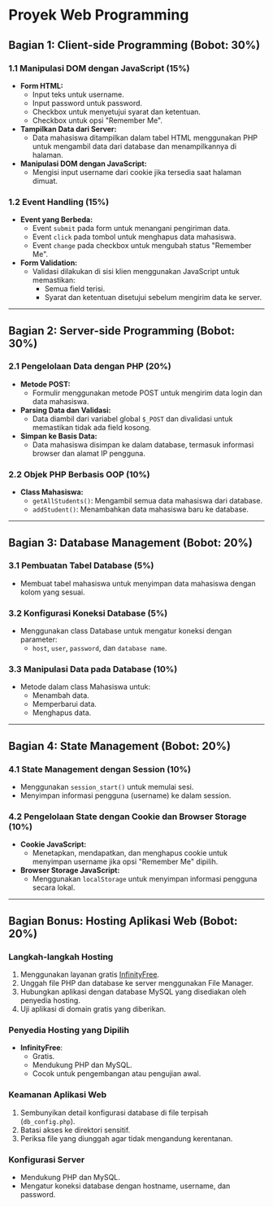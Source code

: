 # Proyek Web Programming

## Bagian 1: Client-side Programming (Bobot: 30%)

### 1.1 Manipulasi DOM dengan JavaScript (15%)
- **Form HTML:**
  - Input teks untuk username.
  - Input password untuk password.
  - Checkbox untuk menyetujui syarat dan ketentuan.
  - Checkbox untuk opsi "Remember Me".
- **Tampilkan Data dari Server:**
  - Data mahasiswa ditampilkan dalam tabel HTML menggunakan PHP untuk mengambil data dari database dan menampilkannya di halaman.
- **Manipulasi DOM dengan JavaScript:**
  - Mengisi input username dari cookie jika tersedia saat halaman dimuat.

### 1.2 Event Handling (15%)
- **Event yang Berbeda:**
  - Event `submit` pada form untuk menangani pengiriman data.
  - Event `click` pada tombol untuk menghapus data mahasiswa.
  - Event `change` pada checkbox untuk mengubah status "Remember Me".
- **Form Validation:**
  - Validasi dilakukan di sisi klien menggunakan JavaScript untuk memastikan:
    - Semua field terisi.
    - Syarat dan ketentuan disetujui sebelum mengirim data ke server.

---

## Bagian 2: Server-side Programming (Bobot: 30%)

### 2.1 Pengelolaan Data dengan PHP (20%)
- **Metode POST:**
  - Formulir menggunakan metode POST untuk mengirim data login dan data mahasiswa.
- **Parsing Data dan Validasi:**
  - Data diambil dari variabel global `$_POST` dan divalidasi untuk memastikan tidak ada field kosong.
- **Simpan ke Basis Data:**
  - Data mahasiswa disimpan ke dalam database, termasuk informasi browser dan alamat IP pengguna.

### 2.2 Objek PHP Berbasis OOP (10%)
- **Class Mahasiswa:**
  - `getAllStudents()`: Mengambil semua data mahasiswa dari database.
  - `addStudent()`: Menambahkan data mahasiswa baru ke database.

---

## Bagian 3: Database Management (Bobot: 20%)

### 3.1 Pembuatan Tabel Database (5%)
- Membuat tabel mahasiswa untuk menyimpan data mahasiswa dengan kolom yang sesuai.

### 3.2 Konfigurasi Koneksi Database (5%)
- Menggunakan class Database untuk mengatur koneksi dengan parameter:
  - `host`, `user`, `password`, dan `database name`.

### 3.3 Manipulasi Data pada Database (10%)
- Metode dalam class Mahasiswa untuk:
  - Menambah data.
  - Memperbarui data.
  - Menghapus data.

---

## Bagian 4: State Management (Bobot: 20%)

### 4.1 State Management dengan Session (10%)
- Menggunakan `session_start()` untuk memulai sesi.
- Menyimpan informasi pengguna (username) ke dalam session.

### 4.2 Pengelolaan State dengan Cookie dan Browser Storage (10%)
- **Cookie JavaScript:**
  - Menetapkan, mendapatkan, dan menghapus cookie untuk menyimpan username jika opsi "Remember Me" dipilih.
- **Browser Storage JavaScript:**
  - Menggunakan `localStorage` untuk menyimpan informasi pengguna secara lokal.

---

## Bagian Bonus: Hosting Aplikasi Web (Bobot: 20%)

### Langkah-langkah Hosting
1. Menggunakan layanan gratis [InfinityFree](https://infinityfree.net/).
2. Unggah file PHP dan database ke server menggunakan File Manager.
3. Hubungkan aplikasi dengan database MySQL yang disediakan oleh penyedia hosting.
4. Uji aplikasi di domain gratis yang diberikan.

### Penyedia Hosting yang Dipilih
- **InfinityFree**:
  - Gratis.
  - Mendukung PHP dan MySQL.
  - Cocok untuk pengembangan atau pengujian awal.

### Keamanan Aplikasi Web
1. Sembunyikan detail konfigurasi database di file terpisah (`db_config.php`).
2. Batasi akses ke direktori sensitif.
3. Periksa file yang diunggah agar tidak mengandung kerentanan.

### Konfigurasi Server
- Mendukung PHP dan MySQL.
- Mengatur koneksi database dengan hostname, username, dan password.